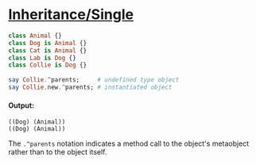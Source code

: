 [1]: https://rosettacode.org/wiki/Inheritance/Single

# [Inheritance/Single][1]

```raku
class Animal {}
class Dog is Animal {}
class Cat is Animal {}
class Lab is Dog {}
class Collie is Dog {}
 
say Collie.^parents;     # undefined type object
say Collie.new.^parents; # instantiated object
```

#### Output:
```
((Dog) (Animal))
((Dog) (Animal))
```


The `.^parents` notation indicates a method call to the object's metaobject rather than to the object itself.